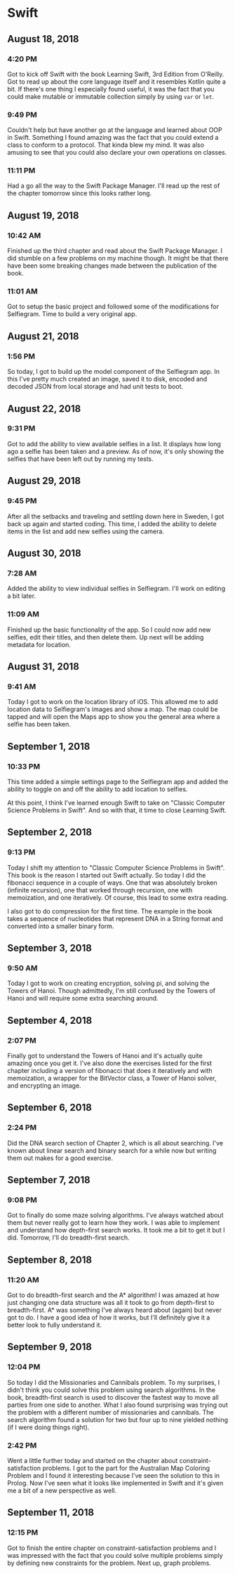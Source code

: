 # Swift

## August 18, 2018

### 4:20 PM

Got to kick off Swift with the book Learning Swift, 3rd Edition from O'Reilly. Got to read up about the core language itself and it resembles Kotlin quite a bit. If there's one thing I especially found useful, it was the fact that you could make mutable or immutable collection simply by using `var` or `let`.

### 9:49 PM

Couldn't help but have another go at the language and learned about OOP in Swift. Something I found amazing was the fact that you could extend a class to conform to a protocol. That kinda blew my mind. It was also amusing to see that you could also declare your own operations on classes.

### 11:11 PM

Had a go all the way to the Swift Package Manager. I'll read up the rest of the chapter tomorrow since this looks rather long.

## August 19, 2018

### 10:42 AM

Finished up the third chapter and read about the Swift Package Manager. I did stumble on a few problems on my machine though. It might be that there have been some breaking changes made between the publication of the book.

### 11:01 AM

Got to setup the basic project and followed some of the modifications for Selfiegram. Time to build a very original app.

## August 21, 2018

### 1:56 PM

So today, I got to build up the model component of the Selfiegram app. In this I've pretty much created an image, saved it to disk, encoded and decoded JSON from local storage and had unit tests to boot.

## August 22, 2018

### 9:31 PM

Got to add the ability to view available selfies in a list. It displays how long ago a selfie has been taken and a preview. As of now, it's only showing the selfies that have been left out by running my tests.

## August 29, 2018

### 9:45 PM

After all the setbacks and traveling and settling down here in Sweden, I got back up again and started coding. This time, I added the ability to delete items in the list and add new selfies using the camera.

## August 30, 2018

### 7:28 AM

Added the ability to view individual selfies in Selfiegram. I'll work on editing a bit later.

### 11:09 AM

Finished up the basic functionality of the app. So I could now add new selfies, edit their titles, and then delete them. Up next will be adding metadata for location.

## August 31, 2018

### 9:41 AM

Today I got to work on the location library of iOS. This allowed me to add location data to Selfiegram's images and show a map. The map could be tapped and will open the Maps app to show you the general area where a selfie has been taken.

## September 1, 2018

### 10:33 PM

This time added a simple settings page to the Selfiegram app and added the ability to toggle on and off the ability to add location to selfies.

At this point, I think I've learned enough Swift to take on "Classic Computer Science Problems in Swift". And so with that, it time to close Learning Swift.

## September 2, 2018

### 9:13 PM

Today I shift my attention to "Classic Computer Science Problems in Swift". This book is the reason I started out Swift actually. So today I did the fibonacci sequence in a couple of ways. One that was absolutely broken (infinite recursion), one that worked through recursion, one with memoization, and one iteratively. Of course, this lead to some extra reading.

I also got to do compression for the first time. The example in the book takes a sequence of nucleotides that represent DNA in a String format and converted into a smaller binary form.

## September 3, 2018

### 9:50 AM

Today I got to work on creating encryption, solving pi, and solving the Towers of Hanoi. Though admittedly, I'm still confused by the Towers of Hanoi and will require some extra searching around.

## September 4, 2018

### 2:07 PM

Finally got to understand the Towers of Hanoi and it's actually quite amazing once you get it. I've also done the exercises listed for the first chapter including a version of fibonacci that does it iteratively and with memoization, a wrapper for the BitVector class, a Tower of Hanoi solver, and encrypting an image.

## September 6, 2018

### 2:24 PM

Did the DNA search section of Chapter 2, which is all about searching. I've known about linear search and binary search for a while now but writing them out makes for a good exercise.

## September 7, 2018

### 9:08 PM

Got to finally do some maze solving algorithms. I've always watched about them but never really got to learn how they work. I was able to implement and understand how depth-first search works. It took me a bit to get it but I did. Tomorrow, I'll do breadth-first search.

## September 8, 2018

### 11:20 AM

Got to do breadth-first search and the A* algorithm! I was amazed at how just changing one data structure was all it took to go from depth-first to breadth-first. A* was something I've always heard about (again) but never got to do. I have a good idea of how it works, but I'll definitely give it a better look to fully understand it.

## September 9, 2018

### 12:04 PM

So today I did the Missionaries and Cannibals problem. To my surprises, I didn't think you could solve this problem using search algorithms. In the book, breadth-first search is used to discover the fastest way to move all parties from one side to another. What I also found surprising was trying out the problem with a different number of missionaries and cannibals. The search algorithm found a solution for two but four up to nine yielded nothing (if I were doing things right).

### 2:42 PM

Went a little further today and started on the chapter about constraint-satisfaction problems. I got to the part for the Australian Map Coloring Problem and I found it interesting because I've seen the solution to this in Prolog. Now I've seen what it looks like implemented in Swift and it's given me a bit of a new perspective as well.

## September 11, 2018

### 12:15 PM

Got to finish the entire chapter on constraint-satisfaction problems and I was impressed with the fact that you could solve multiple problems simply by defining new constraints for the problem. Next up, graph problems.